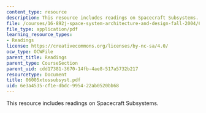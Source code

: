 ```yaml
---
content_type: resource
description: This resource includes readings on Spacecraft Subsystems.
file: /courses/16-892j-space-system-architecture-and-design-fall-2004/6e3a4535cf1edbdc995422ab0520bb68_06005xtossubsyst.pdf
file_type: application/pdf
learning_resource_types:
- Readings
license: https://creativecommons.org/licenses/by-nc-sa/4.0/
ocw_type: OCWFile
parent_title: Readings
parent_type: CourseSection
parent_uid: cdd17381-3670-14fb-4ae8-517a5732b217
resourcetype: Document
title: 06005xtossubsyst.pdf
uid: 6e3a4535-cf1e-dbdc-9954-22ab0520bb68
---
```

This resource includes readings on Spacecraft Subsystems.